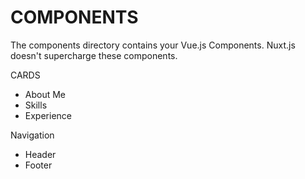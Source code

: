 # COMPONENTS

The components directory contains your Vue.js Components.
Nuxt.js doesn't supercharge these components.


CARDS
- About Me
- Skills
- Experience

Navigation
- Header
- Footer
